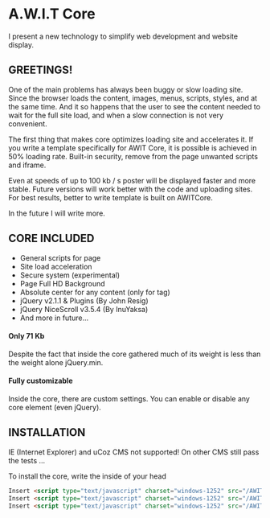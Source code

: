 A.W.I.T Core
================================

I present a new technology to simplify web development and website display.


GREETINGS!
-------------------------

One of the main problems has always been buggy or slow loading site.
Since the browser loads the content, images, menus, scripts, styles, and at the same time.
And it so happens that the user to see the content needed to wait for the full site load, and when a slow connection is not very convenient.

The first thing that makes core optimizes loading site and accelerates it.
If you write a template specifically for AWIT Core, it is possible is achieved in 50% loading rate.
Built-in security, remove from the page unwanted scripts and iframe.

Even at speeds of up to 100 kb / s poster will be displayed faster and more stable.
Future versions will work better with the code and uploading sites.
For best results, better to write template is built on AWITCore.

In the future I will write more.


CORE INCLUDED
-------------------------
- General scripts for page
- Site load acceleration
- Secure system (experimental)
- Page Full HD Background
- Absolute center for any content (only for <body> tag)
- jQuery v2.1.1 & Plugins (By John Resig)
- jQuery NiceScroll v3.5.4 (By InuYaksa)
- And more in future...

#### Only 71 Kb
Despite the fact that inside the core gathered much of its weight is less than the weight alone jQuery.min.


#### Fully customizable
Inside the core, there are custom settings.
You can enable or disable any core element (even jQuery).


INSTALLATION
-------------------------

IE (Internet Explorer) and uCoz CMS not supported!
On other CMS still pass the tests ...

To install the core, write the inside of your head
```html
Insert <script type="text/javascript" charset="windows-1252" src="/AWITCore/AWIT.Core5.Init.min.js"></script >
Insert <script type="text/javascript" charset="windows-1252" src="/AWITCore/AWIT.Core5.config?1.js"></script >
Insert <script type="text/javascript" charset="windows-1252" src="/AWITCore/AWIT.Core5.bsmin.js"></script >
```









